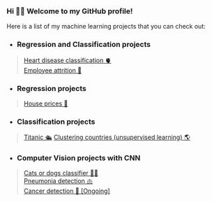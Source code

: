 ### Hi :wave:🙂 Welcome to my GitHub profile! 

Here is a list of my machine learning projects that you can check out: 

* ### Regression and Classification projects
> 
> [Heart disease classification 🫀](https://github.com/noursan/heart_disease_classification/blob/main/README.md)   
> [Employee attrition 👤](https://github.com/noursan/employee_attrition/blob/main/README.md)   

* ### Regression projects
> 
> [House prices 🏡](https://github.com/noursan/houseprices/blob/main/README.md) 

* ### Classification projects
> 
> [Titanic 🛳️](https://github.com/noursan/titanic/blob/main/README.md)
> [Clustering countries (unsupervised learning) 🌎](https://github.com/noursan/clustering_countries/blob/main/README.md)

* ### Computer Vision projects with CNN
> 
> [Cats or dogs classifier 🐶🐱](https://github.com/noursan/cats_or_dogs/blob/main/README.md)  
> [Pneumonia detection 🫁](https://github.com/noursan/pneumonia_detection/blob/main/README.md)  
> [Cancer detection 🧬 [Ongoing]](https://github.com/noursan/cancer_detection/blob/main/README.md)


<!--
**noursan/noursan** is a ✨ _special_ ✨ repository because its `README.md` (this file) appears on your GitHub profile.

Here are some ideas to get you started:

- 🔭 I’m currently working on ...
- 🌱 I’m currently learning ...
- 👯 I’m looking to collaborate on ...
- 🤔 I’m looking for help with ...
- 💬 Ask me about ...
- 📫 How to reach me: ...
- 😄 Pronouns: ...
- ⚡ Fun fact: ...
-->
